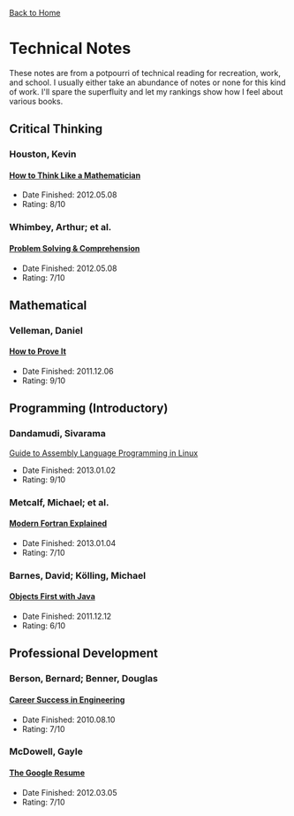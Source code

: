 [Back to Home](https://github.com/bamos/reading-list/blob/master/README.md)
# Technical Notes
These notes are from a potpourri of technical reading for recreation, work,
and school. I usually either take an abundance of notes or none for
this kind of work. I'll spare the superfluity and let my rankings show
how I feel about various books.

## Critical Thinking
### Houston, Kevin
#### [How to Think Like a Mathematician](http://www.amazon.com/How-Think-Like-Mathematician-Undergraduate/dp/052171978X)
+ Date Finished: 2012.05.08
+ Rating: 8/10

### Whimbey, Arthur; et al.
#### [Problem Solving & Comprehension](http://www.amazon.com/Problem-Solving-Comprehension-Analytical-Reasoning/dp/0805832742)
+ Date Finished: 2012.05.08
+ Rating: 7/10

<!------------------------------------------------------------------------>

## Mathematical
### Velleman, Daniel
#### [How to Prove It](http://www.amazon.com/How-Prove-Structured-Daniel-Velleman/dp/0521675995/)
+ Date Finished: 2011.12.06
+ Rating: 9/10

<!------------------------------------------------------------------------>

## Programming (Introductory)
###  Dandamudi, Sivarama
[Guide to Assembly Language Programming in Linux](http://www.amazon.com/Guide-Assembly-Language-Programming-Linux/dp/0387258973)
+ Date Finished: 2013.01.02
+ Rating: 9/10

### Metcalf, Michael; et al.
#### [Modern Fortran Explained](http://www.amazon.com/Explained-Numerical-Mathematics-Scientific-Computation/dp/0199601429)
+ Date Finished: 2013.01.04
+ Rating: 7/10

### Barnes, David; Kölling, Michael
#### [Objects First with Java](http://www.amazon.com/Objects-First-Java-Practical-Introduction/dp/0132492660)
+ Date Finished: 2011.12.12
+ Rating: 6/10

<!------------------------------------------------------------------------>

## Professional Development
### Berson, Bernard; Benner, Douglas
#### [Career Success in Engineering](http://www.amazon.com/Career-Success-Engineering-Students-Professionals/dp/1419584391)
+ Date Finished: 2010.08.10
+ Rating: 7/10

### McDowell, Gayle
#### [The Google Resume](http://www.amazon.com/Google-Resume-Prepare-Microsoft-Company/dp/0470927623)
+ Date Finished: 2012.03.05
+ Rating: 7/10
